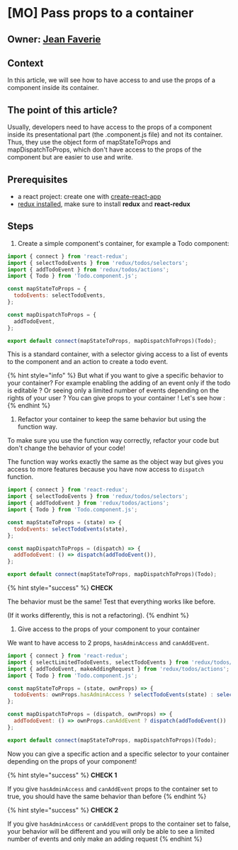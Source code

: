 # \[MO\] Pass props to a container

## Owner: [Jean Faverie](https://github.com/jfaverie)

## Context

In this article, we will see how to have access to and use the props of a component inside its container.

## The point of this article?

Usually, developers need to have access to the props of a component inside its presentational part \(the .component.js file\) and not its container. Thus, they use the object form of mapStateToProps and mapDispatchToProps, which don't have access to the props of the component but are easier to use and write.

## Prerequisites

* a react project: create one with [create-react-app](https://github.com/facebookincubator/create-react-app)
* [redux installed](http://redux.js.org/docs/basics/UsageWithReact.html), make sure to install **redux** and **react-redux**

## Steps

1. Create a simple component's container, for example a Todo component:

```javascript
import { connect } from 'react-redux';
import { selectTodoEvents } from 'redux/todos/selectors';
import { addTodoEvent } from 'redux/todos/actions';
import { Todo } from 'Todo.component.js';

const mapStateToProps = {
  todoEvents: selectTodoEvents,
};

const mapDispatchToProps = {
  addTodoEvent,
};

export default connect(mapStateToProps, mapDispatchToProps)(Todo);
```

This is a standard container, with a selector giving access to a list of events to the component and an action to create a todo event.

{% hint style="info" %}
But what if you want to give a specific behavior to your container? For example enabling the adding of an event only if the todo is editable ? Or seeing only a limited number of events depending on the rights of your user ? You can give props to your container ! Let's see how :
{% endhint %}

1. Refactor your container to keep the same behavior but using the function way.

To make sure you use the function way correctly, refactor your code but don't change the behavior of your code!

The function way works exactly the same as the object way but gives you access to more features because you have now access to `dispatch` function.

```javascript
import { connect } from 'react-redux';
import { selectTodoEvents } from 'redux/todos/selectors';
import { addTodoEvent } from 'redux/todos/actions';
import { Todo } from 'Todo.component.js';

const mapStateToProps = (state) => {
  todoEvents: selectTodoEvents(state),
};

const mapDispatchToProps = (dispatch) => {
  addTodoEvent: () => dispatch(addTodoEvent()),
};

export default connect(mapStateToProps, mapDispatchToProps)(Todo);
```

{% hint style="success" %}
**CHECK**

The behavior must be the same! Test that everything works like before.

\(If it works differently, this is not a refactoring\).
{% endhint %}

1. Give access to the props of your component to your container

We want to have access to 2 props, `hasAdminAccess` and `canAddEvent`.

```javascript
import { connect } from 'react-redux';
import { selectLimitedTodoEvents, selectTodoEvents } from 'redux/todos/selectors';
import { addTodoEvent, makeAddingRequest } from 'redux/todos/actions';
import { Todo } from 'Todo.component.js';

const mapStateToProps = (state, ownProps) => {
  todoEvents: ownProps.hasAdminAccess ? selectTodoEvents(state) : selectLimitedTodoEvents(state),
};

const mapDispatchToProps = (dispatch, ownProps) => {
  addTodoEvent: () => ownProps.canAddEvent ? dispatch(addTodoEvent()) : dispatch(makeAddingRequest()),
};

export default connect(mapStateToProps, mapDispatchToProps)(Todo);
```

Now you can give a specific action and a specific selector to your container depending on the props of your component!

{% hint style="success" %}
**CHECK 1**

If you give `hasAdminAccess` and `canAddEvent` props to the container set to true, you should have the same behavior than before
{% endhint %}

{% hint style="success" %}
**CHECK 2**

If you give `hasAdminAccess` or `canAddEvent` props to the container set to false, your behavior will be different and you will only be able to see a limited number of events and only make an adding request
{% endhint %}

